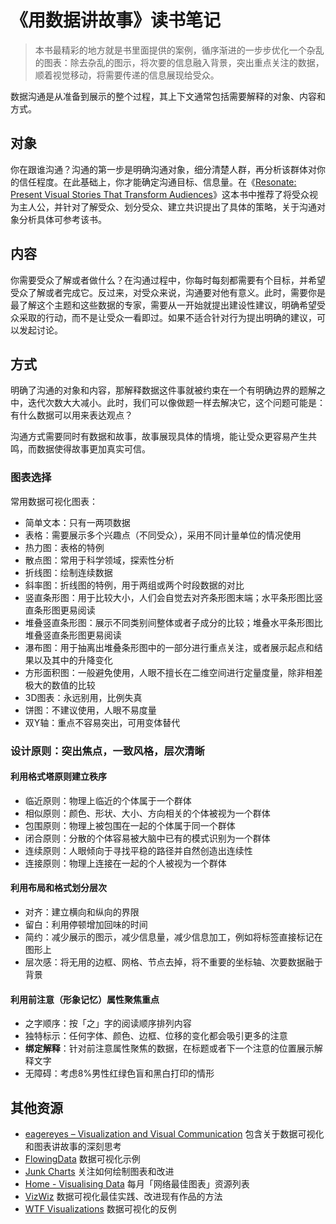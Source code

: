 # 《用数据讲故事》读书笔记



> 本书最精彩的地方就是书里面提供的案例，循序渐进的一步步优化一个杂乱的图表：除去杂乱的图示，将次要的信息融入背景，突出重点关注的数据，顺着视觉移动，将需要传递的信息展现给受众。

数据沟通是从准备到展示的整个过程，其上下文通常包括需要解释的对象、内容和方式。

## 对象

你在跟谁沟通？沟通的第一步是明确沟通对象，细分清楚人群，再分析该群体对你的信任程度。在此基础上，你才能确定沟通目标、信息量。在《[Resonate: Present Visual Stories That Transform Audiences](https://www.duarte.com/resonate/)》这本书中推荐了将受众视为主人公，并针对了解受众、划分受众、建立共识提出了具体的策略，关于沟通对象分析具体可参考该书。

## 内容

你需要受众了解或者做什么？在沟通过程中，你每时每刻都需要有个目标，并希望受众了解或者完成它。反过来，对受众来说，沟通要对他有意义。此时，需要你是最了解这个主题和这些数据的专家，需要从一开始就提出建设性建议，明确希望受众采取的行动，而不是让受众一看即过。如果不适合针对行为提出明确的建议，可以发起讨论。

## 方式

明确了沟通的对象和内容，那解释数据这件事就被约束在一个有明确边界的题解之中，迭代次数大大减小。此时，我们可以像做题一样去解决它，这个问题可能是：有什么数据可以用来表达观点？

沟通方式需要同时有数据和故事，故事展现具体的情境，能让受众更容易产生共鸣，而数据使得故事更加真实可信。

### 图表选择

常用数据可视化图表：

- 简单文本：只有一两项数据
- 表格：需要展示多个兴趣点（不同受众），采用不同计量单位的情况使用
- 热力图：表格的特例
- 散点图：常用于科学领域，探索性分析
- 折线图：绘制连续数据
- 斜率图：折线图的特例，用于两组或两个时段数据的对比
- 竖直条形图：用于比较大小，人们会自觉去对齐条形图末端；水平条形图比竖直条形图更易阅读
- 堆叠竖直条形图：展示不同类别间整体或者子成分的比较；堆叠水平条形图比堆叠竖直条形图更易阅读
- 瀑布图：用于抽离出堆叠条形图中的一部分进行重点关注，或者展示起点和结果以及其中的升降变化
- 方形面积图：一般避免使用，人眼不擅长在二维空间进行定量度量，除非相差极大的数值的比较
- 3D图表：永远别用，比例失真
- 饼图：不建议使用，人眼不易度量
- 双Y轴：重点不容易突出，可用变体替代

### 设计原则：突出焦点，一致风格，层次清晰

#### 利用格式塔原则建立秩序

- 临近原则：物理上临近的个体属于一个群体
- 相似原则：颜色、形状、大小、方向相关的个体被视为一个群体
- 包围原则：物理上被包围在一起的个体属于同一个群体
- 闭合原则：分散的个体容易被大脑中已有的模式识别为一个群体
- 连续原则：人眼倾向于寻找平稳的路径并自然创造出连续性
- 连接原则：物理上连接在一起的个人被视为一个群体

#### 利用布局和格式划分层次

- 对齐：建立横向和纵向的界限
- 留白：利用停顿增加回味的时间
- 简约：减少展示的图示，减少信息量，减少信息加工，例如将标签直接标记在图形上
- 层次感：将无用的边框、网格、节点去掉，将不重要的坐标轴、次要数据融于背景

#### 利用前注意（形象记忆）属性聚焦重点

- 之字顺序：按「之」字的阅读顺序排列内容
- 独特标示：任何字体、颜色、边框、位移的变化都会吸引更多的注意
- **绑定解释**：针对前注意属性聚焦的数据，在标题或者下一个注意的位置展示解释文字
- 无障碍：考虑8%男性红绿色盲和黑白打印的情形

## 其他资源

- [eagereyes – Visualization and Visual Communication](https://eagereyes.org/) 包含关于数据可视化和图表讲故事的深刻思考
- [FlowingData](https://flowingdata.com/) 数据可视化示例
- [Junk Charts](https://junkcharts.typepad.com/) 关注如何绘制图表和改进
- [Home - Visualising Data](https://www.visualisingdata.com/) 每月「网络最佳图表」资源列表
- [VizWiz](https://www.vizwiz.com/) 数据可视化最佳实践、改进现有作品的方法
- [WTF Visualizations](https://viz.wtf/) 数据可视化的反例
